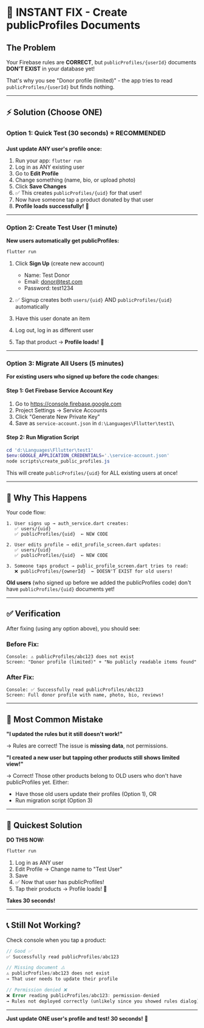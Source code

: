 # 🚀 INSTANT FIX - Create publicProfiles Documents

## The Problem
Your Firebase rules are **CORRECT**, but `publicProfiles/{userId}` documents **DON'T EXIST** in your database yet!

That's why you see "Donor profile (limited)" - the app tries to read `publicProfiles/{userId}` but finds nothing.

---

## ⚡ Solution (Choose ONE)

### Option 1: Quick Test (30 seconds) ⭐ RECOMMENDED

**Just update ANY user's profile once:**

1. Run your app: `flutter run`
2. Log in as ANY existing user
3. Go to **Edit Profile**
4. Change something (name, bio, or upload photo)
5. Click **Save Changes**
6. ✅ This creates `publicProfiles/{uid}` for that user!
7. Now have someone tap a product donated by that user
8. **Profile loads successfully!** 🎉

---

### Option 2: Create Test User (1 minute)

**New users automatically get publicProfiles:**

```powershell
flutter run
```

1. Click **Sign Up** (create new account)
   - Name: Test Donor
   - Email: donor@test.com
   - Password: test1234

2. ✅ Signup creates both `users/{uid}` AND `publicProfiles/{uid}` automatically

3. Have this user donate an item

4. Log out, log in as different user

5. Tap that product → **Profile loads!** 🎉

---

### Option 3: Migrate All Users (5 minutes)

**For existing users who signed up before the code changes:**

#### Step 1: Get Firebase Service Account Key
1. Go to https://console.firebase.google.com
2. Project Settings → Service Accounts
3. Click "Generate New Private Key"
4. Save as `service-account.json` in `d:\Languages\Fllutter\test1\`

#### Step 2: Run Migration Script
```powershell
cd 'd:\Languages\Fllutter\test1'
$env:GOOGLE_APPLICATION_CREDENTIALS='.\service-account.json'
node scripts\create_public_profiles.js
```

This will create `publicProfiles/{uid}` for ALL existing users at once!

---

## 🎯 Why This Happens

Your code flow:
```
1. User signs up → auth_service.dart creates:
   ✅ users/{uid} 
   ✅ publicProfiles/{uid}  ← NEW CODE

2. User edits profile → edit_profile_screen.dart updates:
   ✅ users/{uid}
   ✅ publicProfiles/{uid}  ← NEW CODE

3. Someone taps product → public_profile_screen.dart tries to read:
   ❌ publicProfiles/{ownerId}  ← DOESN'T EXIST for old users!
```

**Old users** (who signed up before we added the publicProfiles code) don't have `publicProfiles/{uid}` documents yet!

---

## ✅ Verification

After fixing (using any option above), you should see:

### Before Fix:
```
Console: ⚠️ publicProfiles/abc123 does not exist
Screen: "Donor profile (limited)" + "No publicly readable items found"
```

### After Fix:
```
Console: ✅ Successfully read publicProfiles/abc123
Screen: Full donor profile with name, photo, bio, reviews!
```

---

## 🚨 Most Common Mistake

**"I updated the rules but it still doesn't work!"**

→ Rules are correct! The issue is **missing data**, not permissions.

**"I created a new user but tapping other products still shows limited view!"**

→ Correct! Those other products belong to OLD users who don't have publicProfiles yet. Either:
- Have those old users update their profiles (Option 1), OR
- Run migration script (Option 3)

---

## 🎉 Quickest Solution

**DO THIS NOW:**

```powershell
flutter run
```

1. Log in as ANY user
2. Edit Profile → Change name to "Test User"
3. Save
4. ✅ Now that user has publicProfiles!
5. Tap their products → Profile loads! 🎊

**Takes 30 seconds!**

---

## 📞 Still Not Working?

Check console when you tap a product:

```dart
// Good ✅
✅ Successfully read publicProfiles/abc123

// Missing document ⚠️
⚠️ publicProfiles/abc123 does not exist
→ That user needs to update their profile

// Permission denied ❌
❌ Error reading publicProfiles/abc123: permission-denied
→ Rules not deployed correctly (unlikely since you showed rules dialog)
```

---

**Just update ONE user's profile and test! 30 seconds!** 🚀
